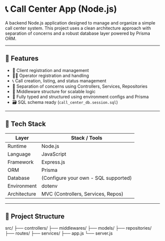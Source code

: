 # 📞 Call Center App (Node.js)

A backend Node.js application designed to manage and organize a simple call center system. This project uses a clean architecture approach with separation of concerns and a robust database layer powered by Prisma ORM.

---

## 🚀 Features

- 📇 Client registration and management
- 👨‍💼 Operator registration and handling
- 📞 Call creation, listing, and status management
- 🧠 Separation of concerns using Controllers, Services, Repositories
- 🔐 Middleware structure for scalable logic
- 🧰 Fully typed and structured using environment configs and Prisma
- 🗃️ SQL schema ready (`call_center_db.session.sql`)

---

## 🧱 Tech Stack

| Layer        | Stack / Tools                        |
|--------------|--------------------------------------|
| Runtime      | Node.js                              |
| Language     | JavaScript                           |
| Framework    | Express.js                           |
| ORM          | Prisma                               |
| Database     | (Configure your own - SQL supported) |
| Environment  | dotenv                               |
| Architecture | MVC (Controllers, Services, Repos)   |

---

## 📂 Project Structure

src/ 
├── controllers/ 
├── middlewares/
├── models/
├── repositories/
├── routes/
├── services/
├── app.js
└── server.js

